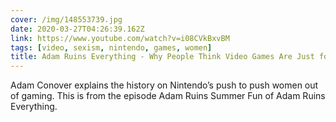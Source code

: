 ```yaml
---
cover: /img/148553739.jpg
date: 2020-03-27T04:26:39.162Z
link: https://www.youtube.com/watch?v=i08CVkBxvBM
tags: [video, sexism, nintendo, games, women]
title: Adam Ruins Everything - Why People Think Video Games Are Just for Boys
---
```


Adam Conover explains the history on Nintendo’s push to push women out of gaming. This is from the episode Adam Ruins Summer Fun of Adam Ruins Everything.
